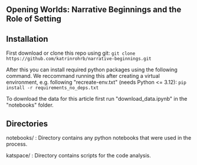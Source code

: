 ## Opening Worlds: Narrative Beginnings and the Role of Setting

## Installation

First download or clone this repo using git: 
```git clone https://github.com/katrinrohrb/narrative-beginnings.git```

After this you can install required python packages using the following command. We reccommand running this after creating a virtual environment, e.g. following "recreate-env.txt" (needs Python <= 3.12): 
```pip install -r requirements_no_deps.txt```

To download the data for this article first run "download_data.ipynb" in the "notebooks" folder. 
 
## Directories 

notebooks/ : Directory contains any python notebooks that were used in the process.

katspace/ : Directory contains scripts for the code analysis.